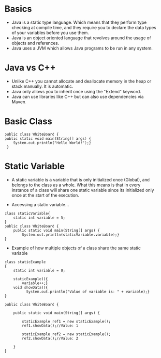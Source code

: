 # Basics 
* Java is a static type language. Which means that they perform type checking at compile time, 
  and they require you to declare the data types of your variables before you use them.
* Java is an object oriented language that revolves around the usage of objects and references.
* Java uses a JVM which allows Java programs to be run in any system.
# Java vs C++
* Unlike C++ you cannot allocate and deallocate memory in the heap or stack manually. It is automatic.
* Java only allows you to inherit once using the "Extend" keyword.
* Java can use libraries like C++ but can also use dependencies via Maven.

# Basic Class

    public class WhiteBoard {
	public static void main(String[] args) {
		System.out.println("Hello World!");}
     }
     
# Static Variable

* A static variable is a variable that is only initialized once (Global), and belongs to the class as a whole.
  What this means is that in every instance of a class will share one static variable since its initialized only once at the start of the execution.
  
* Accessing a static variable...
```
class staticVariable{
	static int variable = 5;
}
public class WhiteBoard {
	public static void main(String[] args) {
		System.out.println(staticVariable.variable);}
}
```
* Example of how multiple objects of a class share the same static variable
```
class staticExample
{
	static int variable = 0;
	
	staticExample(){
		variable++;}
	void showData(){
	      System.out.println("Value of variable is: " + variable);}
}

public class WhiteBoard {
	
	public static void main(String[] args) {
		
		staticExample ref1 = new staticExample(); 
		ref1.showData();//Value: 1
		
		staticExample ref2 = new staticExample(); 
		ref2.showData();//Value: 2
		
	}
}
```
